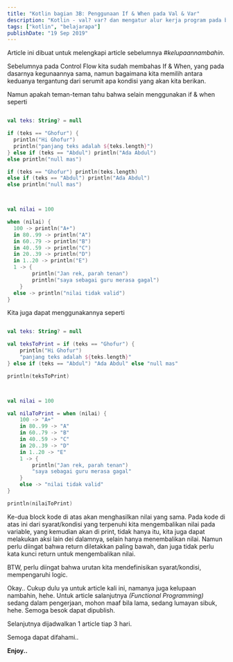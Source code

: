 ```yaml
---
title: "Kotlin bagian 3B: Penggunaan If & When pada Val & Var"
description: "Kotlin - val? var? dan mengatur alur kerja program pada bahasa kotlin"
tags: ["kotlin", "belajarapa"]
publishDate: "19 Sep 2019"
---
```


Article ini dibuat untuk melengkapi article sebelumnya _#kelupaannambahin_.

Sebelumnya pada Control Flow kita sudah membahas If & When, yang pada dasarnya kegunaannya sama, namun bagaimana kita memilih antara keduanya tergantung dari serumit apa kondisi yang akan kita berikan.

Namun apakah teman-teman tahu bahwa selain menggunakan if & when seperti

```kotlin

val teks: String? = null

if (teks == "Ghofur") {
  println("Hi Ghofur")
  println("panjang teks adalah ${teks.length}")
} else if (teks == "Abdul") println("Ada Abdul")
else println("null mas")

if (teks == "Ghofur") println(teks.length)
else if (teks == "Abdul") println("Ada Abdul")
else println("null mas")



val nilai = 100

when (nilai) {
  100 -> println("A+")
  in 80..99 -> println("A")
  in 60..79 -> println("B")
  in 40..59 -> println("C")
  in 20..39 -> println("D")
  in 1..20 -> println("E")
  1 -> {
		println("Jan rek, parah tenan")
		println("saya sebagai guru merasa gagal")
	}
  else -> println("nilai tidak valid")
}
```

Kita juga dapat menggunakannya seperti

```kotlin

val teks: String? = null

val teksToPrint = if (teks == "Ghofur") {
	println("Hi Ghofur")
	"panjang teks adalah ${teks.length}"
} else if (teks == "Abdul") "Ada Abdul" else "null mas"

println(teksToPrint)



val nilai = 100

val nilaToPrint = when (nilai) {
	100 -> "A+"
	in 80..99 -> "A"
	in 60..79 -> "B"
	in 40..59 -> "C"
	in 20..39 -> "D"
	in 1..20 -> "E"
	1 -> {
		println("Jan rek, parah tenan")
		"saya sebagai guru merasa gagal"
	}
	else -> "nilai tidak valid"
}

println(nilaiToPrint)
```

Ke-dua block kode di atas akan menghasilkan nilai yang sama. Pada kode di atas ini dari syarat/kondisi yang terpenuhi kita mengembalikan nilai pada variable, yang kemudian akan di print, tidak hanya itu, kita juga dapat melakukan aksi lain dei dalamnya, selain hanya menembalikan nilai. Namun perlu diingat bahwa return diletakkan paling bawah, dan juga tidak perlu kata kunci return untuk mengembalikan nilai.

BTW, perlu diingat bahwa urutan kita mendefinisikan syarat/kondisi, mempengaruhi logic.

Okay.. Cukup dulu ya untuk article kali ini, namanya juga kelupaan nambahin, hehe. Untuk article salanjutnya _(Functional Programming)_ sedang dalam pengerjaan, mohon maaf bila lama, sedang lumayan sibuk, hehe. Semoga besok dapat dipublish.

Selanjutnya dijadwalkan 1 article tiap 3 hari.

Semoga dapat difahami..

**Enjoy..**
